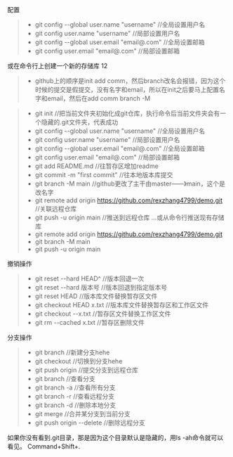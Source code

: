 
配置
>* git config --global user.name "username"  //全局设置用户名
>* git config user.name "username"  //局部设置用户名
>* git config --global user.email "email@.com" //全局设置邮箱
>* git config user.email "email@.com" //局部设置邮箱


或在命令行上创建一个新的存储库 12
>* github上的顺序是init add comm，然后branch改名会报错，因为这个时候的提交是假提交，没有名字和email，所以在init之后要马上配置名字和email，然后在add comm branch -M

>* git init     //把当前文件夹初始化成git仓库，执行命令后当前文件夹会有一个隐藏的.git文件夹，代表成功
>* git config --global user.name "username"  //全局设置用户名
>* git config user.name "username"  //局部设置用户名
>* git config --global user.email "email@.com" //全局设置邮箱
>* git config user.email "email@.com" //局部设置邮箱 
>* git add README.md  //往暂存区增加readme
>* git commit -m "first commit"  //往本地版本库提交
>* git branch -M main  //github更改了主干由master——》main，这个是改名字
>* git remote add origin https://github.com/rexzhang4799/demo.git  //关联远程仓库
>* git push -u origin main  //推送到远程仓库
...或从命令行推送现有存储库
>* git remote add origin https://github.com/rexzhang4799/demo.git
>* git branch -M main
>* git push -u origin main

撤销操作
>* git reset --hard HEAD^   //版本回退一次
>* git reset --hard 版本号   //版本回退到指定版本号
>* git reset HEAD     //版本库文件替换暂存区文件
>* git checkout HEAD x.txt  //版本库文件替换暂存区和工作区文件
>* git checkout --x.txt  //暂存区文件替换工作区文件
>* git rm --cached x.txt //暂存区删除文件

分支操作
>* git branch <name>  //新建分支hehe
>* git checkout <name>  //切换到分支hehe
>* git push origin <name>  //提交分支到远程仓库
>* git branch  //查看分支
>* git branch -a //查看所有分支
>* git branch -r //查看远程分支
>* git branch -d <name> //删除本地分支<name>
>* git merge <name> //合并某分支<name>到当前分支
>* git push origin --delete <name> //删除远程分支




如果你没有看到.git目录，那是因为这个目录默认是隐藏的，用ls -ah命令就可以看见。
Command+Shift+. 